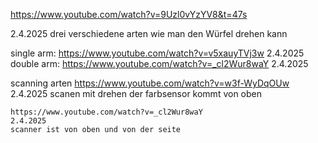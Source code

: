 https://www.youtube.com/watch?v=9Uzl0vYzYV8&t=47s

2.4.2025
drei verschiedene arten wie man den Würfel drehen kann


single arm:
    https://www.youtube.com/watch?v=v5xauyTVj3w
    2.4.2025
double arm:
    https://www.youtube.com/watch?v=_cl2Wur8waY
    2.4.2025


scanning arten
    https://www.youtube.com/watch?v=w3f-WyDqOUw
    2.4.2025
    scanen mit drehen der farbsensor kommt von oben


    https://www.youtube.com/watch?v=_cl2Wur8waY
    2.4.2025
    scanner ist von oben und von der seite
